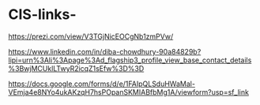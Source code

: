 # CIS-links-
https://prezi.com/view/V3TGjNicEOCgNb1zmPVw/

https://www.linkedin.com/in/diba-chowdhury-90a84829b?lipi=urn%3Ali%3Apage%3Ad_flagship3_profile_view_base_contact_details%3BwjMCUklLTwyR2icqZ1sEfw%3D%3D

https://docs.google.com/forms/d/e/1FAIpQLSduHWaMal-VEmja4e8NYo4ukAKzqH7hsPOpanSKMIABfbMg1A/viewform?usp=sf_link
